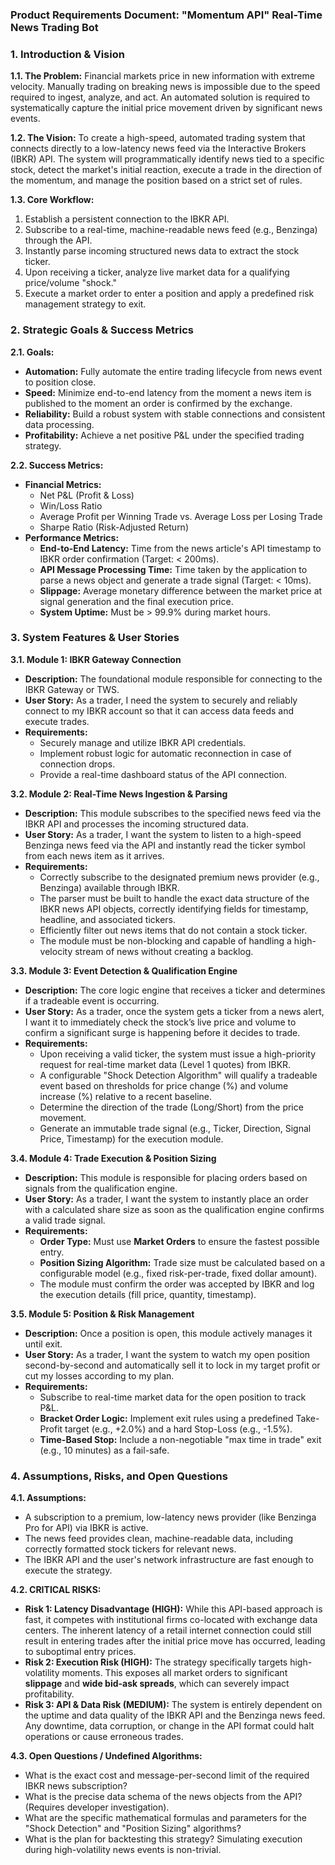 ### **Product Requirements Document: "Momentum API" Real-Time News Trading Bot**

### **1. Introduction & Vision**

**1.1. The Problem:** Financial markets price in new information with extreme velocity. Manually trading on breaking news is impossible due to the speed required to ingest, analyze, and act. An automated solution is required to systematically capture the initial price movement driven by significant news events.

**1.2. The Vision:** To create a high-speed, automated trading system that connects directly to a low-latency news feed via the Interactive Brokers (IBKR) API. The system will programmatically identify news tied to a specific stock, detect the market's initial reaction, execute a trade in the direction of the momentum, and manage the position based on a strict set of rules.

**1.3. Core Workflow:**
1.  Establish a persistent connection to the IBKR API.
2.  Subscribe to a real-time, machine-readable news feed (e.g., Benzinga) through the API.
3.  Instantly parse incoming structured news data to extract the stock ticker.
4.  Upon receiving a ticker, analyze live market data for a qualifying price/volume "shock."
5.  Execute a market order to enter a position and apply a predefined risk management strategy to exit.

### **2. Strategic Goals & Success Metrics**

**2.1. Goals:**
*   **Automation:** Fully automate the entire trading lifecycle from news event to position close.
*   **Speed:** Minimize end-to-end latency from the moment a news item is published to the moment an order is confirmed by the exchange.
*   **Reliability:** Build a robust system with stable connections and consistent data processing.
*   **Profitability:** Achieve a net positive P&L under the specified trading strategy.

**2.2. Success Metrics:**
*   **Financial Metrics:**
    *   Net P&L (Profit & Loss)
    *   Win/Loss Ratio
    *   Average Profit per Winning Trade vs. Average Loss per Losing Trade
    *   Sharpe Ratio (Risk-Adjusted Return)
*   **Performance Metrics:**
    *   **End-to-End Latency:** Time from the news article's API timestamp to IBKR order confirmation (Target: < 200ms).
    *   **API Message Processing Time:** Time taken by the application to parse a news object and generate a trade signal (Target: < 10ms).
    *   **Slippage:** Average monetary difference between the market price at signal generation and the final execution price.
    *   **System Uptime:** Must be > 99.9% during market hours.

### **3. System Features & User Stories**

**3.1. Module 1: IBKR Gateway Connection**
*   **Description:** The foundational module responsible for connecting to the IBKR Gateway or TWS.
*   **User Story:** As a trader, I need the system to securely and reliably connect to my IBKR account so that it can access data feeds and execute trades.
*   **Requirements:**
    *   Securely manage and utilize IBKR API credentials.
    *   Implement robust logic for automatic reconnection in case of connection drops.
    *   Provide a real-time dashboard status of the API connection.

**3.2. Module 2: Real-Time News Ingestion & Parsing**
*   **Description:** This module subscribes to the specified news feed via the IBKR API and processes the incoming structured data.
*   **User Story:** As a trader, I want the system to listen to a high-speed Benzinga news feed via the API and instantly read the ticker symbol from each news item as it arrives.
*   **Requirements:**
    *   Correctly subscribe to the designated premium news provider (e.g., Benzinga) available through IBKR.
    *   The parser must be built to handle the exact data structure of the IBKR news API objects, correctly identifying fields for timestamp, headline, and associated tickers.
    *   Efficiently filter out news items that do not contain a stock ticker.
    *   The module must be non-blocking and capable of handling a high-velocity stream of news without creating a backlog.

**3.3. Module 3: Event Detection & Qualification Engine**
*   **Description:** The core logic engine that receives a ticker and determines if a tradeable event is occurring.
*   **User Story:** As a trader, once the system gets a ticker from a news alert, I want it to immediately check the stock’s live price and volume to confirm a significant surge is happening before it decides to trade.
*   **Requirements:**
    *   Upon receiving a valid ticker, the system must issue a high-priority request for real-time market data (Level 1 quotes) from IBKR.
    *   A configurable "Shock Detection Algorithm" will qualify a tradeable event based on thresholds for price change (%) and volume increase (%) relative to a recent baseline.
    *   Determine the direction of the trade (Long/Short) from the price movement.
    *   Generate an immutable trade signal (e.g., Ticker, Direction, Signal Price, Timestamp) for the execution module.

**3.4. Module 4: Trade Execution & Position Sizing**
*   **Description:** This module is responsible for placing orders based on signals from the qualification engine.
*   **User Story:** As a trader, I want the system to instantly place an order with a calculated share size as soon as the qualification engine confirms a valid trade signal.
*   **Requirements:**
    *   **Order Type:** Must use **Market Orders** to ensure the fastest possible entry.
    *   **Position Sizing Algorithm:** Trade size must be calculated based on a configurable model (e.g., fixed risk-per-trade, fixed dollar amount).
    *   The module must confirm the order was accepted by IBKR and log the execution details (fill price, quantity, timestamp).

**3.5. Module 5: Position & Risk Management**
*   **Description:** Once a position is open, this module actively manages it until exit.
*   **User Story:** As a trader, I want the system to watch my open position second-by-second and automatically sell it to lock in my target profit or cut my losses according to my plan.
*   **Requirements:**
    *   Subscribe to real-time market data for the open position to track P&L.
    *   **Bracket Order Logic:** Implement exit rules using a predefined Take-Profit target (e.g., +2.0%) and a hard Stop-Loss (e.g., -1.5%).
    *   **Time-Based Stop:** Include a non-negotiable "max time in trade" exit (e.g., 10 minutes) as a fail-safe.

### **4. Assumptions, Risks, and Open Questions**

**4.1. Assumptions:**
*   A subscription to a premium, low-latency news provider (like Benzinga Pro for API) via IBKR is active.
*   The news feed provides clean, machine-readable data, including correctly formatted stock tickers for relevant news.
*   The IBKR API and the user's network infrastructure are fast enough to execute the strategy.

**4.2. CRITICAL RISKS:**
*   **Risk 1: Latency Disadvantage (HIGH):** While this API-based approach is fast, it competes with institutional firms co-located with exchange data centers. The inherent latency of a retail internet connection could still result in entering trades after the initial price move has occurred, leading to suboptimal entry prices.
*   **Risk 2: Execution Risk (HIGH):** The strategy specifically targets high-volatility moments. This exposes all market orders to significant **slippage** and **wide bid-ask spreads**, which can severely impact profitability.
*   **Risk 3: API & Data Risk (MEDIUM):** The system is entirely dependent on the uptime and data quality of the IBKR API and the Benzinga news feed. Any downtime, data corruption, or change in the API format could halt operations or cause erroneous trades.

**4.3. Open Questions / Undefined Algorithms:**
*   What is the exact cost and message-per-second limit of the required IBKR news subscription?
*   What is the precise data schema of the news objects from the API? (Requires developer investigation).
*   What are the specific mathematical formulas and parameters for the "Shock Detection" and "Position Sizing" algorithms?
*   What is the plan for backtesting this strategy? Simulating execution during high-volatility news events is non-trivial.